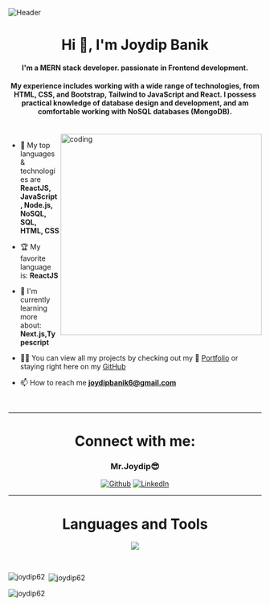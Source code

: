 ![Header](https://res.cloudinary.com/di5cg0bcv/image/upload/v1702109797/jooy-gg_h7xvdy.jpg)
<h1 align="center">Hi 👋, I'm Joydip Banik</h1>
<h4 align="center">
	I'm a MERN stack developer. passionate in Frontend development.
</h4>
<h4 align="center">	
My experience includes working with a wide range of technologies, from HTML, CSS, and Bootstrap, Tailwind to JavaScript and React. I possess practical knowledge of database design and development, and am comfortable working with NoSQL databases (MongoDB). 
</h4>
<br>

<img align="right" alt="coding" width="400" src="https://res.cloudinary.com/di5cg0bcv/image/upload/v1702108619/programmer_cywoh9.gif">

<div align="left">

- 🔧 My top languages & technologies are **ReactJS, JavaScript, Node.js, NoSQL, SQL, HTML, CSS**

- 🏆 My favorite language is: **ReactJS**

- 🌱 I'm currently learning more about: **Next.js,Typescript**

- 👩‍💻 You can view all my projects by checking out my 💼 [Portfolio]() or staying right here on my [GitHub](https://github.com/joydip62)

- 📫 How to reach me **joydipbanik6@gmail.com**

</div>
<br>

---
<div>
<h1 align="center">Connect with me:</h1>

<div align="center">

<h3>Mr.Joydip😎</h3>  

</div>

<div align="center">

[![Github](https://img.shields.io/badge/-Github-181717?style=for-the-badge&logo=Github&logoColor=white)](https://github.com/joydip62)
[![LinkedIn](https://img.shields.io/badge/-LinkedIn-0077B5?style=for-the-badge&logo=LinkedIn&logoColor=white)](https://www.linkedin.com/in/joydip-banik-915611171)

<!-- [![Twitter](https://img.shields.io/badge/-Twitter-1DA1F2?style=for-the-badge&logo=Twitter&logoColor=white)](https://twitter.com/alissamtroiano) -->


</div>


---

<h1 align="center"> Languages and Tools</h1>

<p align="center">
  <a href="https://skillicons.dev">
    <img src="https://skillicons.dev/icons?i=git,github,postman,vscode,figma,html,css,bootstrap,tailwind,js,react,nodejs,express,mongodb,firebase" />
  </a>
</p>

<!-- <p align="center"> 
<a href="https://getbootstrap.com" target="_blank" rel="noreferrer"> 
<img src="https://raw.githubusercontent.com/devicons/devicon/master/icons/bootstrap/bootstrap-plain-wordmark.svg" alt="bootstrap" width="40" height="40"/> 
</a> 

<a href="https://www.w3schools.com/css/" target="_blank" rel="noreferrer"> 
<img src="https://raw.githubusercontent.com/devicons/devicon/master/icons/css3/css3-original-wordmark.svg" alt="css3" width="40" height="40"/> 
</a> 

<a href="https://expressjs.com" target="_blank" rel="noreferrer"> 
<img src="https://raw.githubusercontent.com/devicons/devicon/master/icons/express/express-original-wordmark.svg" alt="express" width="40" height="40"/> 
</a> 

<a href="https://www.figma.com/" target="_blank" rel="noreferrer"> 
<img src="https://www.vectorlogo.zone/logos/figma/figma-icon.svg" alt="figma" width="40" height="40"/> </a> 

<a href="https://firebase.google.com/" target="_blank" rel="noreferrer"> 
<img src="https://www.vectorlogo.zone/logos/firebase/firebase-icon.svg" alt="firebase" width="40" height="40"/> </a> 

<a href="https://git-scm.com/" target="_blank" rel="noreferrer"> 
<img src="https://www.vectorlogo.zone/logos/git-scm/git-scm-icon.svg" alt="git" width="40" height="40"/> 
</a> 


<a href="https://developer.mozilla.org/en-US/docs/Web/JavaScript" target="_blank" rel="noreferrer"> <img src="https://raw.githubusercontent.com/devicons/devicon/master/icons/javascript/javascript-original.svg" alt="javascript" width="40" height="40"/> 
</a> 

<a href="https://www.mongodb.com/" target="_blank" rel="noreferrer"> 
<img src="https://raw.githubusercontent.com/devicons/devicon/master/icons/mongodb/mongodb-original-wordmark.svg" alt="mongodb" width="40" height="40"/> 
</a> 

<a href="https://www.mysql.com/" target="_blank" rel="noreferrer"> 
<img src="https://raw.githubusercontent.com/devicons/devicon/master/icons/mysql/mysql-original-wordmark.svg" alt="mysql" width="40" height="40"/> 
</a> 

<a href="https://nodejs.org" target="_blank" rel="noreferrer"> <img src="https://raw.githubusercontent.com/devicons/devicon/master/icons/nodejs/nodejs-original-wordmark.svg" alt="nodejs" width="40" height="40"/> </a> <a href="https://reactjs.org/" target="_blank" rel="noreferrer"> <img src="https://raw.githubusercontent.com/devicons/devicon/master/icons/react/react-original-wordmark.svg" alt="react" width="40" height="40"/> </a> <a href="https://sass-lang.com" target="_blank" rel="noreferrer"> <img src="https://raw.githubusercontent.com/devicons/devicon/master/icons/sass/sass-original.svg" alt="sass" width="40" height="40"/> </a> <a href="https://tailwindcss.com/" target="_blank" rel="noreferrer"> <img src="https://www.vectorlogo.zone/logos/tailwindcss/tailwindcss-icon.svg" alt="tailwind" width="40" height="40"/> </a> </p> -->

<br/>

<p><img align="left" src="https://github-readme-stats.vercel.app/api/top-langs?username=joydip62&show_icons=true&locale=en&layout=compact" alt="joydip62" /></p>

<p>&nbsp;<img align="center" src="https://github-readme-stats.vercel.app/api?username=joydip62&show_icons=true&locale=en" alt="joydip62" /></p>

<p><img align="center" src="https://github-readme-streak-stats.herokuapp.com/?user=joydip62&" alt="joydip62" /></p>

